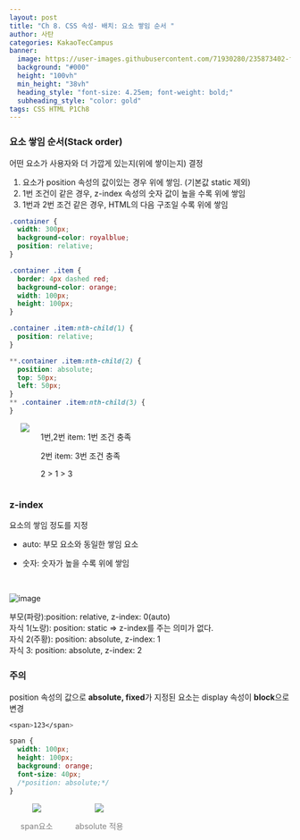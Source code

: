 ```yaml
---
layout: post
title: "Ch 8. CSS 속성- 배치: 요소 쌓임 순서 "
author: 사탄
categories: KakaoTecCampus
banner:
  image: https://user-images.githubusercontent.com/71930280/235873402-f346546c-d90f-45af-b853-c4b93d2c4eca.png
  background: "#000"
  height: "100vh"
  min_height: "38vh"
  heading_style: "font-size: 4.25em; font-weight: bold;"
  subheading_style: "color: gold"
tags: CSS HTML P1Ch8
---
```


<style>
  .imageRow {
    display:flex;
  }
  .captionedImg {
    margin: 0 20px;
    text-align:center;
    color:gray;
  }
</style>

### 요소 쌓임 순서(Stack order)

어떤 요소가 사용자와 더 가깝게 있는지(위에 쌓이는지) 결정

1. 요소가 position 속성의 값이있는 경우 위에 쌓임. (기본값 static 제외)
2. 1번 조건이 같은 경우, z-index 속성의 숫자 값이 높을 수록 위에 쌓임
3. 1번과 2번 조건 같은 경우, HTML의 다음 구조일 수록 위에 쌓임
   <br/>

```css
.container {
  width: 300px;
  background-color: royalblue;
  position: relative;
}

.container .item {
  border: 4px dashed red;
  background-color: orange;
  width: 100px;
  height: 100px;
}

.container .item:nth-child(1) {
  position: relative;
}

**.container .item:nth-child(2) {
  position: absolute;
  top: 50px;
  left: 50px;
}
** .container .item:nth-child(3) {
}
```

<div class="imageRow">
  <div class="captionedImg">
    <img src="https://user-images.githubusercontent.com/71930280/235871148-cba6669f-b177-49ab-9a1f-f673be2cac43.png">
  </div>
  <div >
    <p></p>
    <p>1번,2번 item: 1번 조건 충족</p>
    <p>2번 item: 3번 조건 충족</p>
    <p style="text-weight:bold;">2 > 1 > 3</p>
  </div>
</div>

### z-index

요소의 쌓임 정도를 지정

- auto: 부모 요소와 동일한 쌓임 요소
- 숫자: 숫자가 높을 수록 위에 쌓임

  <br/>

![image](https://user-images.githubusercontent.com/71930280/235871191-f849b005-5557-483a-9034-41582bccced8.png)

부모(파랑):position: relative, z-index: 0(auto)<br/>
자식 1(노랑): position: static ⇒ z-index를 주는 의미가 없다.<br/>
자식 2(주황): position: absolute, z-index: 1<br/>
자식 3: position: absolute, z-index: 2

### 주의

position 속성의 값으로 **absolute, fixed**가 지정된 요소는 display 속성이 **block**으로 변경

```css
<span>123</span>
```

```css
span {
  width: 100px;
  height: 100px;
  background: orange;
  font-size: 40px;
  /*position: absolute;*/
}
```

<div class="imageRow">
  <div class="captionedImg">
    <img src="https://user-images.githubusercontent.com/71930280/235871253-cd17836c-e6d3-4703-b7cb-130e571cd25a.png">
    <p>span요소</p>
  </div>
  <div class="captionedImg">
    <img src="https://user-images.githubusercontent.com/71930280/235871296-f11e8ab1-466c-4b79-9634-d190a1a88c69.png">
    <p>absolute 적용</p>
  </div>
</div>
